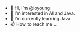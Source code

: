 - 👋 Hi, I’m @loyoung
- 👀 I’m interested in AI and Java.
- 🌱 I’m currently learning Java
- 📫 How to reach me ...

<!---
loyoung/loyoung is a ✨ special ✨ repository because its `README.md` (this file) appears on your GitHub profile.
You can click the Preview link to take a look at your changes.
--->
